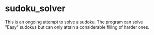 # sudoku_solver
This is an ongoing attempt to solve a sudoku. The program can solve "Easy" sudokus but can only attain a considerable filling of harder ones.
